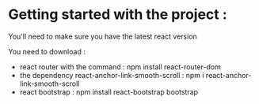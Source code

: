 # Getting started with the project :

You'll need to make sure you have the latest react version

You need to download : 
- react router with the command : npm install react-router-dom
- the dependency react-anchor-link-smooth-scroll : npm i react-anchor-link-smooth-scroll
- react bootstrap : npm install react-bootstrap bootstrap
